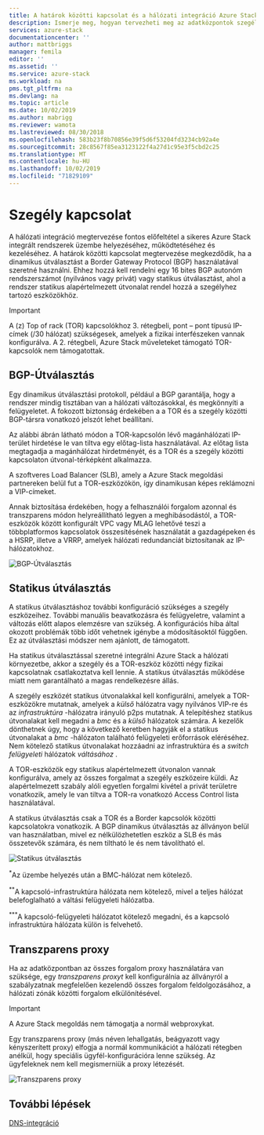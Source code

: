 ```yaml
---
title: A határok közötti kapcsolat és a hálózati integráció Azure Stack integrált rendszerek esetében | Microsoft Docs
description: Ismerje meg, hogyan tervezheti meg az adatközpontok szegélyének hálózati kapcsolatát Azure Stack integrált rendszerekben.
services: azure-stack
documentationcenter: ''
author: mattbriggs
manager: femila
editor: ''
ms.assetid: ''
ms.service: azure-stack
ms.workload: na
pms.tgt_pltfrm: na
ms.devlang: na
ms.topic: article
ms.date: 10/02/2019
ms.author: mabrigg
ms.reviewer: wamota
ms.lastreviewed: 08/30/2018
ms.openlocfilehash: 583b23f8b70856e39f5d6f53204fd3234cb92a4e
ms.sourcegitcommit: 28c8567f85ea3123122f4a27d1c95e3f5cbd2c25
ms.translationtype: MT
ms.contentlocale: hu-HU
ms.lasthandoff: 10/02/2019
ms.locfileid: "71829109"
---
```

# <a name="border-connectivity"></a>Szegély kapcsolat 
A hálózati integráció megtervezése fontos előfeltétel a sikeres Azure Stack integrált rendszerek üzembe helyezéséhez, működtetéséhez és kezeléséhez. A határok közötti kapcsolat megtervezése megkezdődik, ha a dinamikus útválasztást a Border Gateway Protocol (BGP) használatával szeretné használni. Ehhez hozzá kell rendelni egy 16 bites BGP autonóm rendszerszámot (nyilvános vagy privát) vagy statikus útválasztást, ahol a rendszer statikus alapértelmezett útvonalat rendel hozzá a szegélyhez tartozó eszközökhöz.

> [!IMPORTANT]
> A (z) Top of rack (TOR) kapcsolókhoz 3. rétegbeli, pont – pont típusú IP-címek (/30 hálózat) szükségesek, amelyek a fizikai interfészeken vannak konfigurálva. A 2. rétegbeli, Azure Stack műveleteket támogató TOR-kapcsolók nem támogatottak.

## <a name="bgp-routing"></a>BGP-Útválasztás
Egy dinamikus útválasztási protokoll, például a BGP garantálja, hogy a rendszer mindig tisztában van a hálózati változásokkal, és megkönnyíti a felügyeletet. A fokozott biztonság érdekében a a TOR és a szegély közötti BGP-társra vonatkozó jelszót lehet beállítani.

Az alábbi ábrán látható módon a TOR-kapcsolón lévő magánhálózati IP-terület hirdetése le van tiltva egy előtag-lista használatával. Az előtag lista megtagadja a magánhálózat hirdetményét, és a TOR és a szegély közötti kapcsolaton útvonal-térképként alkalmazza.

A szoftveres Load Balancer (SLB), amely a Azure Stack megoldási partnereken belül fut a TOR-eszközökön, így dinamikusan képes reklámozni a VIP-címeket.

Annak biztosítása érdekében, hogy a felhasználói forgalom azonnal és transzparens módon helyreállítható legyen a meghibásodástól, a TOR-eszközök között konfigurált VPC vagy MLAG lehetővé teszi a többplatformos kapcsolatok összesítésének használatát a gazdagépeken és a HSRP, illetve a VRRP, amelyek hálózati redundanciát biztosítanak az IP-hálózatokhoz.

![BGP-Útválasztás](media/azure-stack-border-connectivity/bgp-routing.png)

## <a name="static-routing"></a>Statikus útválasztás
A statikus útválasztáshoz további konfiguráció szükséges a szegély eszközeihez. További manuális beavatkozásra és felügyeletre, valamint a változás előtt alapos elemzésre van szükség. A konfigurációs hiba által okozott problémák több időt vehetnek igénybe a módosításoktól függően. Ez az útválasztási módszer nem ajánlott, de támogatott.

Ha statikus útválasztással szeretné integrálni Azure Stack a hálózati környezetbe, akkor a szegély és a TOR-eszköz közötti négy fizikai kapcsolatnak csatlakoztatva kell lennie. A statikus útválasztás működése miatt nem garantálható a magas rendelkezésre állás.

A szegély eszközét statikus útvonalakkal kell konfigurálni, amelyek a TOR-eszközökre mutatnak, amelyek a *külső* hálózatra vagy nyilvános VIP-re és az *infrastruktúra* -hálózatra irányuló p2ps mutatnak. A telepítéshez statikus útvonalakat kell megadni a *bmc* és a *külső* hálózatok számára. A kezelők dönthetnek úgy, hogy a következő keretben hagyják el a statikus útvonalakat a *bmc* -hálózaton található felügyeleti erőforrások eléréséhez. Nem kötelező statikus útvonalakat hozzáadni az infrastruktúra és a *switch felügyeleti* hálózatok *váltásához* .

A TOR-eszközök egy statikus alapértelmezett útvonalon vannak konfigurálva, amely az összes forgalmat a szegély eszközeire küldi. Az alapértelmezett szabály alóli egyetlen forgalmi kivétel a privát területre vonatkozik, amely le van tiltva a TOR-ra vonatkozó Access Control lista használatával.

A statikus útválasztás csak a TOR és a Border kapcsolók közötti kapcsolatokra vonatkozik. A BGP dinamikus útválasztás az állványon belül van használatban, mivel ez nélkülözhetetlen eszköz a SLB és más összetevők számára, és nem tiltható le és nem távolítható el.

![Statikus útválasztás](media/azure-stack-border-connectivity/static-routing.png)

<sup>\*</sup>Az üzembe helyezés után a BMC-hálózat nem kötelező.

<sup>\*\*</sup>A kapcsoló-infrastruktúra hálózata nem kötelező, mivel a teljes hálózat belefoglalható a váltási felügyeleti hálózatba.

<sup>\*\*\*</sup>A kapcsoló-felügyeleti hálózatot kötelező megadni, és a kapcsoló infrastruktúra hálózata külön is felvehető.

## <a name="transparent-proxy"></a>Transzparens proxy
Ha az adatközpontban az összes forgalom proxy használatára van szüksége, egy *transzparens proxyt* kell konfigurálnia az állványról a szabályzatnak megfelelően kezelendő összes forgalom feldolgozásához, a hálózati zónák közötti forgalom elkülönítésével.

> [!IMPORTANT]
> A Azure Stack megoldás nem támogatja a normál webproxykat.  

Egy transzparens proxy (más néven lehallgatás, beágyazott vagy kényszerített proxy) elfogja a normál kommunikációt a hálózati rétegben anélkül, hogy speciális ügyfél-konfigurációra lenne szükség. Az ügyfeleknek nem kell megismerniük a proxy létezését.

![Transzparens proxy](media/azure-stack-border-connectivity/transparent-proxy.png)

## <a name="next-steps"></a>További lépések
[DNS-integráció](azure-stack-integrate-dns.md)
